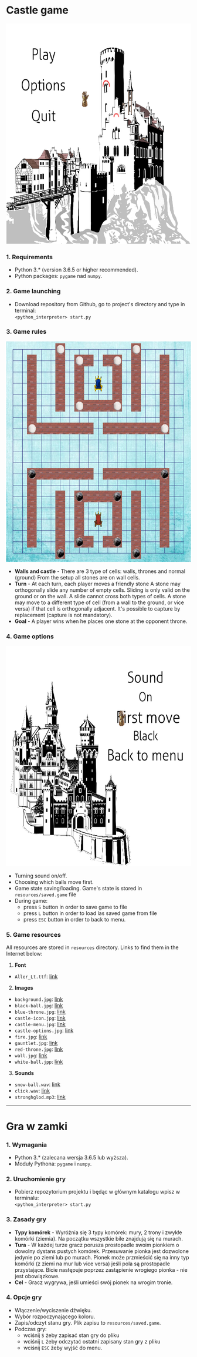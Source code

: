 # Castle game

<p align="center">
  <img width="600" height="600" src="resources/menu-example.png">
</p>

### 1. Requirements

* Python 3.* (version 3.6.5 or higher recommended).
* Python packages: `pygame` nad `numpy`.

### 2. Game launching

* Download repository from Github, go to project's directory and type in terminal:  
`<python_interpreter> start.py`

### 3. Game rules

<p align="center">
  <img width="600" height="600" src="resources/game-board-example.png">
</p>

* **Walls and castle** - There are 3 type of cells: walls, thrones and normal (ground)
From the setup all stones are on wall cells.
* **Turn** - At each turn, each player moves a friendly stone
A stone may orthogonally slide any number of empty cells.
Sliding is only valid on the ground or on the wall. A slide cannot cross both types of cells.
A stone may move to a different type of cell (from a wall to the ground, or vice versa) if that cell is orthogonally adjacent.
It's possible to capture by replacement (capture is not mandatory).
* **Goal** - A player wins when he places one stone at the opponent throne.

### 4. Game options

<p align="center">
  <img width="600" height="600" src="resources/options-example.png">
</p>

* Turning sound on/off.
* Choosing which balls move first.
* Game state saving/loading. Game's state is stored in `resources/saved.game` file 
* During game:
    - press `S` button in order to save game to file
    - press `L` button in order to load las saved game from file   
    - press `ESC` button in order to back to menu.
### 5. Game resources

All resources are stored in `resources` directory. Links to find them in the Internet below:
1. **Font**
* `Aller_Lt.ttf`: [link](https://www.fontsquirrel.com/fonts/list/popular)
2. **Images**
* `background.jpg`: [link](https://www.123rf.com/)
* `black-ball.jpg`: [link](https://intim8ecology.files.wordpress.com/2013/09/bideford-black-ball-p-ward-2013.jpg?w=590&h=606)
* `blue-throne.jpg`: [link](https://kathleenhalme.com/images/throne-clipart.png)
* `castle-icon.jpg`: [link](https://thenounproject.com/term/castle/198720/)
* `castle-menu.jpg`: [link](https://clipground.com/image-post/2513-ancestral-castle-clipart-11.jpg.html#overlayGallery_post_2513_ancestral-castle-clipart-11.jpg)
* `castle-options.jpg`: [link](https://library.kissclipart.com/20180911/aae/kissclipart-neuschwanstein-castle-clipart-neuschwanstein-castl-75a090d21c65ddec.jpg)
* `fire.jpg`: [link](https://techflourish.com/categories/free-house-fire-clipart.html#overlayGallery9_post_19423_flaming-maltese-cross-clipart-1.png)
* `gauntlet.jpg`: [link](https://c1-ebgames.eb-cdn.com.au/merchandising/images/packshots/482f916618a84c39a859929d14baa2d3_Large.png)
* `red-throne.jpg`: [link](https://kathleenhalme.com/images/throne-clipart-1.png)
* `wall.jpg`: [link](https://www.kisspng.com/png-stone-wall-brick-clip-art-brick-cliparts-186043/)
* `white-ball.jpp`: [link](http://www.jmc-billard.com/73-thickbox_default/bille-blanche-magnetique-aramith-o572mm.jpg)
3. **Sounds**
* `snow-ball.wav`: [link](http://soundbible.com/632-Snow-Ball-Throw-And-Splat.html)
* `click.wav`: [link](http://soundbible.com/783-Click.html)
* `stronghglod.mp3`: [link](https://www.youtube.com/watch?v=Yvy2SQPZOPc)

---
# Gra w zamki

### 1. Wymagania

* Python 3.* (zalecana wersja 3.6.5 lub wyższa).
* Moduły Pythona: `pygame` i `numpy`.

### 2. Uruchomienie gry

* Pobierz repozytorium projektu i będąc w głównym katalogu wpisz w terminalu:  
`<python_interpreter> start.py`

### 3. Zasady gry

* **Typy komórek** - Wyróżnia się 3 typy komórek: mury, 2 trony i zwykłe komórki (ziemia). 
Na początku wszystkie bile znajdują się na murach.
* **Tura** - W każdej turze gracz porusza prostopadle swoim pionkiem o dowolny dystans pustych komórek.
Przesuwanie pionka jest dozwolone jedynie po ziemi lub po murach.
Pionek może przmieścić się na inny typ komórki (z ziemi na mur lub vice versa) jeśli pola są prostopadle przystające.
Bicie następuje poprzez zastąpienie wrogiego pionka - nie jest obowiązkowe.
* **Cel** - Gracz wygrywa, jeśli umieści swój pionek na wrogim tronie.

### 4. Opcje gry

* Włączenie/wyciszenie dźwięku.
* Wybór rozpoczynającego koloru.
* Zapis/odczyt stanu gry. Plik zapisu to `resources/saved.game`.
* Podczas gry:
    - wciśnij `S` żeby zapisać stan gry do pliku
    - wciśnij `L` żeby odczytać ostatni zapisany stan gry z pliku
    - wciśnij `ESC` żeby wyjść do menu.
